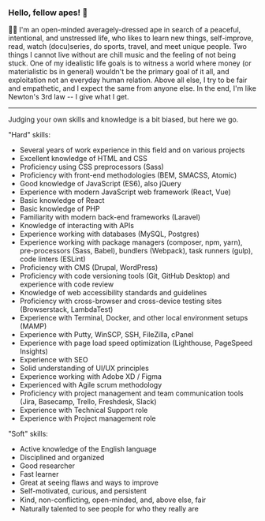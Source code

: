 <!--
**thedude23/thedude23** is a ✨ _special_ ✨ repository because its `README.md` (this file) appears on your GitHub profile.

Here are some ideas to get you started:

- 🔭 I’m currently working on ...
- 🌱 I’m currently learning ...
- 👯 I’m looking to collaborate on ...
- 🤔 I’m looking for help with ...
- 💬 Ask me about ...
- 📫 How to reach me: ...
- 😄 Pronouns: ...
- ⚡ Fun fact: ...
-->

### Hello, fellow apes! 👋

🙋‍♂️ I'm an open-minded averagely-dressed ape in search of a peaceful, intentional, and unstressed life, who likes to learn new things, self-improve, read, watch (docu)series, do sports, travel, and meet unique people. Two things I cannot live without are chill music and the feeling of not being stuck. One of my idealistic life goals is to witness a world where money (or materialistic bs in general) wouldn't be the primary goal of it all, and exploitation not an everyday human relation. Above all else, I try to be fair and empathetic, and I expect the same from anyone else. In the end, I'm like Newton's 3rd law -- I give what I get.

---------------------------------------------------------------------------------------------------------

Judging your own skills and knowledge is a bit biased, but here we go.

"Hard" skills:
- Several years of work experience in this field and on various projects
- Excellent knowledge of HTML and CSS
- Proficiency using CSS preprocessors (Sass)
- Proficiency with front-end methodologies (BEM, SMACSS, Atomic)
- Good knowledge of JavaScript (ES6), also jQuery
- Experience with modern JavaScript web framework (React, Vue)
- Basic knowledge of React
- Basic knowledge of PHP
- Familiarity with modern back-end frameworks (Laravel)
- Knowledge of interacting with APIs
- Experience working with databases (MySQL, Postgres)
- Experience working with package managers (composer, npm, yarn), pre-processors (Sass, Babel), bundlers (Webpack), task runners (gulp), code linters (ESLint)
- Proficiency with CMS (Drupal, WordPress)
- Proficiency with code versioning tools (Git, GitHub Desktop) and experience with code review
- Knowledge of web accessibility standards and guidelines
- Proficiency with cross-browser and cross-device testing sites (Browserstack, LambdaTest)
- Experience with Terminal, Docker, and other local environment setups (MAMP)
- Experience with Putty, WinSCP, SSH, FileZilla, cPanel
- Experience with page load speed optimization (Lighthouse, PageSpeed Insights)
- Experience with SEO
- Solid understanding of UI/UX principles
- Experience working with Adobe XD / Figma
- Experienced with Agile scrum methodology
- Proficiency with project management and team communication tools (Jira, Basecamp, Trello, Freshdesk, Slack)
- Experience with Technical Support role
- Experience with Project management role

"Soft" skills:
- Active knowledge of the English language
- Disciplined and organized
- Good researcher
- Fast learner
- Great at seeing flaws and ways to improve
- Self-motivated, curious, and persistent
- Kind, non-conﬂicting, open-minded, and, above else, fair
- Naturally talented to see people for who they really are
